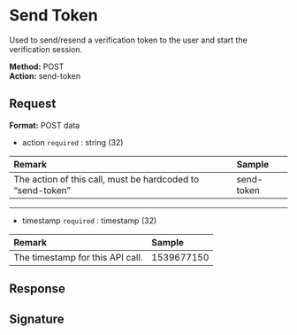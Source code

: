 # Send Token

Used to send/resend a verification token to the user and start the verification session.

**Method:** POST  
**Action:** send-token

## Request

**Format:** POST data

* action `required` : string \(32\)

| Remark | **Sample** |
| :--- | :--- |
| The action of this call, must be hardcoded to “send-token” | send-token |

---



* timestamp `required` : timestamp \(32\)

| Remark | **Sample** |
| :--- | :--- |
| The timestamp for this API call. | 1539677150 |

## Response

## Signature

